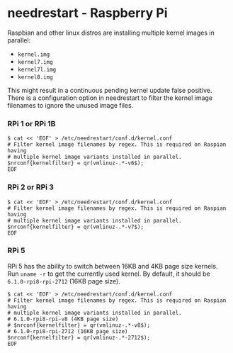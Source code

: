 needrestart - Raspberry Pi
==========================

Raspbian and other linux distros are installing multiple kernel images in
parallel:

- `kernel.img`
- `kernel7.img`
- `kernel7l.img`
- `kernel8.img`

This might result in a continuous pending kernel update false positive. There
is a configuration option in needrestart to filter the kernel image filenames to
ignore the unused image files.

### RPi 1 or RPi 1B

```shell
$ cat << 'EOF' > /etc/needrestart/conf.d/kernel.conf
# Filter kernel image filenames by regex. This is required on Raspian having
# multiple kernel image variants installed in parallel.
$nrconf{kernelfilter} = qr(vmlinuz-.*-v6$);
EOF
```

### RPi 2 or RPi 3

```shell
$ cat << 'EOF' > /etc/needrestart/conf.d/kernel.conf
# Filter kernel image filenames by regex. This is required on Raspian having
# multiple kernel image variants installed in parallel.
$nrconf{kernelfilter} = qr(vmlinuz-.*-v7$);
EOF
```

### RPi 5

RPi 5 has the ability to switch between 16KB and 4KB page size kernels. Run `uname -r` to get the currently used kernel. By default, it should be `6.1.0-rpi8-rpi-2712` (16KB page size).

```shell
$ cat << 'EOF' > /etc/needrestart/conf.d/kernel.conf
# Filter kernel image filenames by regex. This is required on Raspian having
# multiple kernel image variants installed in parallel.
# 6.1.0-rpi8-rpi-v8 (4KB page size)
# $nrconf{kernelfilter} = qr(vmlinuz-.*-v8$);
# 6.1.0-rpi8-rpi-2712 (16KB page size)
$nrconf{kernelfilter} = qr(vmlinuz-.*-2712$);
EOF
```
